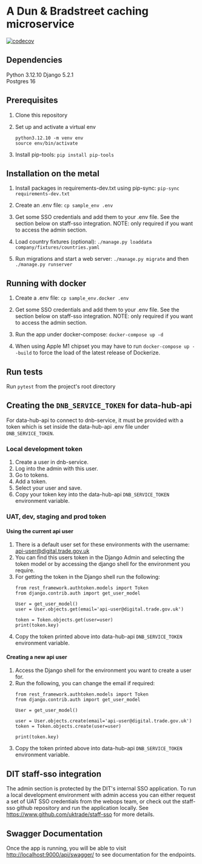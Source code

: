 # A Dun & Bradstreet caching microservice

[![codecov](https://codecov.io/gh/uktrade/dnb-service/branch/master/graph/badge.svg)](https://codecov.io/gh/uktrade/dnb-service)

## Dependencies

Python 3.12.10
Django 5.2.1  
Postgres 16  

## Prerequisites

1. Clone this repository

2. Set up and activate a virtual env  
   ````
   python3.12.10 -m venv env
   source env/bin/activate
   ````

3. Install pip-tools: `pip install pip-tools`

## Installation on the metal

1. Install packages in requirements-dev.txt using pip-sync: `pip-sync requirements-dev.txt`

2. Create an .env file: `cp sample_env .env`

3. Get some SSO credentials and add them to your .env file. See the section below on staff-sso integration.
   NOTE: only required if you want to access the admin section.

4. Load country fixtures (optional): `./manage.py loaddata company/fixtures/countries.yaml`

5. Run migrations and start a web server: `./manage.py migrate` and then `./manage.py runserver`

## Running with docker

1. Create a .env file: `cp sample_env.docker .env`

2. Get some SSO credentials and add them to your .env file. See the section below on staff-sso integration.
   NOTE: only required if you want to access the admin section.

3. Run the app under docker-compose: `docker-compose up -d`

4. When using Apple M1 chipset you may have to run `docker-compose up --build` to force the load of the latest release of Dockerize.

## Run tests

Run `pytest` from the project's root directory

## Creating the `DNB_SERVICE_TOKEN` for data-hub-api

For data-hub-api to connect to dnb-service, it must be provided with a token which is set inside the data-hub-api .env file under `DNB_SERVICE_TOKEN`.

### Local development token

1. Create a user in dnb-service.
2. Log into the admin with this user.
3. Go to tokens.
4. Add a token.
5. Select your user and save.
6. Copy your token key into the data-hub-api `DNB_SERVICE_TOKEN` environment variable.

### UAT, dev, staging and prod token

#### Using the current api user

1. There is a default user set for these environments with the username: api-user@digital.trade.gov.uk
2. You can find this users token in the Django Admin and selecting the token model or by accessing the django shell for the environment you require.
3. For getting the token in the Django shell run the following:
   ```
   from rest_framework.authtoken.models import Token
   from django.contrib.auth import get_user_model

   User = get_user_model()
   user = User.objects.get(email='api-user@digital.trade.gov.uk')

   token = Token.objects.get(user=user)
   print(token.key)
   ```
4. Copy the token printed above into data-hub-api `DNB_SERVICE_TOKEN` environment variable.

#### Creating a new api user

1. Access the Django shell for the environment you want to create a user for.
2. Run the following, you can change the email if required:
   ```
   from rest_framework.authtoken.models import Token
   from django.contrib.auth import get_user_model

   User = get_user_model()

   user = User.objects.create(email='api-user@digital.trade.gov.uk')
   token = Token.objects.create(user=user)

   print(token.key)
   ```
4. Copy the token printed above into data-hub-api `DNB_SERVICE_TOKEN` environment variable.

## DIT staff-sso integration

The admin section is protected by the DIT's internal SSO application.  To run a local development environment with admin
access you can either request a set of UAT SSO credentials from the webops team, or check out the staff-sso github
repository and run the application locally. See <https://www.github.com/uktrade/staff-sso> for more details.

## Swagger Documentation

Once the app is running, you will be able to visit <http://localhost:9000/api/swagger/> to see documentation for the endpoints.
